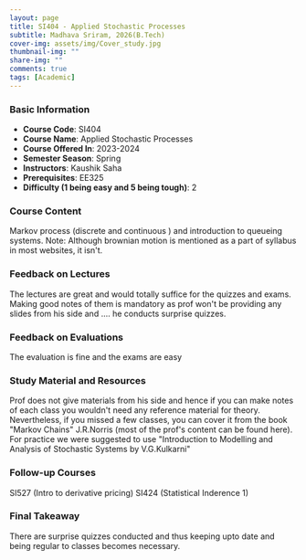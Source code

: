 ```yaml
---
layout: page
title: SI404 - Applied Stochastic Processes
subtitle: Madhava Sriram, 2026(B.Tech)
cover-img: assets/img/Cover_study.jpg
thumbnail-img: ""
share-img: ""
comments: true
tags: [Academic]
---
```


### Basic Information

- **Course Code**: SI404
- **Course Name**: Applied Stochastic Processes
- **Course Offered In**: 2023-2024
- **Semester Season**: Spring
- **Instructors**: Kaushik Saha
- **Prerequisites**: EE325
- **Difficulty (1 being easy and 5 being tough)**: 2

### Course Content
Markov process (discrete and continuous ) and introduction to queueing systems. Note: Although brownian motion is mentioned as a part of syllabus in most websites, it isn't. 

### Feedback on Lectures
The lectures are great and would totally suffice for the quizzes and exams. Making good notes of them is mandatory as prof won't be providing any slides from his side
and .... he conducts surprise quizzes.

### Feedback on Evaluations
The evaluation is fine and the exams are easy

### Study Material and Resources
Prof does not give materials from his side and hence if you can make notes of each class you wouldn't need any reference material for theory. Nevertheless, if you missed a few classes, you can cover it from the book "Markov Chains" J.R.Norris (most of the prof's content can be found here). For practice we were suggested to use "Introduction to Modelling and Analysis of Stochastic Systems by V.G.Kulkarni"

### Follow-up Courses
SI527 (Intro to derivative pricing)
SI424 (Statistical Inderence 1)

### Final Takeaway
There are surprise quizzes conducted and thus keeping upto date and being regular to classes becomes necessary.

